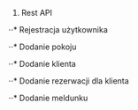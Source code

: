 1. Rest API

⋅⋅* Rejestracja użytkownika

⋅⋅* Dodanie pokoju

⋅⋅* Dodanie klienta

⋅⋅* Dodanie rezerwacji dla klienta

⋅⋅* Dodanie meldunku 
